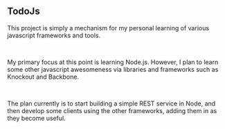 <h2>TodoJs</h2>

<p>
	This project is simply a mechanism for my personal learning of various javascript frameworks and tools.
</p>
<br/>
<p>
	My primary focus at this point is learning Node.js. However, I plan to learn some other javascript awesomeness via libraries and frameworks such as Knockout and Backbone.
</p>	
<br/>
<p>
	The plan currently is to start building a simple REST service in Node, and then develop some clients using the other frameworks, adding them in as they become useful.
</p>